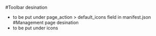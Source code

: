 #Toolbar desination
- to be put under page_action > default_icons field in manifest.json
#Management page desination
- to be put under icons